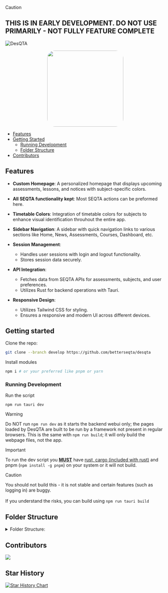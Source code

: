 > [!CAUTION]
> ## THIS IS IN EARLY DEVELOPMENT. DO NOT USE PRIMARILY - NOT FULLY FEATURE COMPLETE

![DesQTA](https://socialify.git.ci/BetterSEQTA/DesQTA/image?description=1&font=Raleway&forks=1&issues=1&language=1&logo=data%3Aimage%2Fsvg%2Bxml%2C%253Csvg%20height%3D%27656pt%27%20fill%3D%27white%27%20preserveAspectRatio%3D%27xMidYMid%20meet%27%20viewBox%3D%270%200%20658%20656%27%20width%3D%27658pt%27%20xmlns%3D%27http%3A%2F%2Fwww.w3.org%2F2000%2Fsvg%27%253E%253Cg%20transform%3D%27matrix(.1%200%200%20-.1%200%20656)%27%253E%253Cpath%20d%3D%27m2960%206499c-918-100-1726-561-2278-1299-196-262-374-609-475-925-171-533-203-1109-91-1655%20228-1115%201030-2032%202104-2408%20356-124%20680-177%201080-176%20269%201%20403%2014%20650%2064%20790%20159%201503%20624%201980%201290%20714%20998%20799%202342%20217%203420-488%20902-1361%201515-2382%201671-113%2017-196%2022-430%2024-159%202-328-1-375-6zm566-1443c476-99%20885-385%201134-791%20190-309%20282-696%20250-1045-22-240-73-420-180-635-78-156-159-275-274-401l-77-84h445%20446v-235-236l-1162%204-1163%203-100%2023c-449%20101-812%20337-1071%20697-77%20107-193%20335-233%20459-115%20358-116%20726-1%201078%20209%20644%20766%201101%201446%201187%20128%2016%20405%204%20540-24z%27%2F%253E%253Cpath%20d%3D%27m3065%204604c-250-36-396-89-576-209-280-187-470-478-535-821-25-135-16-395%2019-525%2095-351%20331-644%20651-806%2098-49%20225-93%20331-114%2092-18%20368-18%20460%200%20481%2095%20853%20444%20982%20921%2035%20129%2044%20389%2019%20524-36%20191-121%20387-228%20531-186%20249-476%20428-783%20485-65%2012-291%2021-340%2014z%27%2F%253E%253C%2Fg%253E%253C%2Fsvg%253E&name=1&owner=1&pattern=Signal&stargazers=1&theme=Auto)



<p align="center">
  <a target="_blank" href="https://discord.gg/YzmbnCDkat"><img src="https://github.com/SethBurkart123/EvenBetterSEQTA/assets/108050083/23055730-b16e-44c0-9bef-221d8545af92" width="240" style="border-radius:10%;" />
  </a>
</p>

- [Features](#features)
- [Getting Started](#getting-started)
  - [Running Development](#running-development)
  - [Folder Structure](#folder-structure)
- [Contributors](#contributors)

  
## Features

- **Custom Homepage**: A personalized homepage that displays upcoming assessments, lessons, and notices with subject-specific colors.

- **All SEQTA functionality kept**: Most SEQTA actions can be preformed here.

- **Timetable Colors**: Integration of timetable colors for subjects to enhance visual identification throuhout the entire app.

- **Sidebar Navigation**: A sidebar with quick navigation links to various sections like Home, News, Assessments, Courses, Dashboard, etc.

- **Session Management**: 
  - Handles user sessions with login and logout functionality.
  - Stores session data securely.

- **API Integration**: 
  - Fetches data from SEQTA APIs for assessments, subjects, and user preferences.
  - Utilizes Rust for backend operations with Tauri.

- **Responsive Design**: 
  - Utilizes Tailwind CSS for styling.
  - Ensures a responsive and modern UI across different devices.

## Getting started

Clone the repo:
```bash
git clone --branch develop https://github.com/betterseqta/desqta 
```
Install modules
```bash
npm i # or your preferred like pnpm or yarn
```

### Running Development
Run the script
```
npm run tauri dev
```
> [!WARNING]
> Do NOT run `npm run dev` as it starts the backend webui only; the pages loaded by DesQTA are built to be run by a framework not present in regular browsers. This is the same with `npm run build`; it will only build the webpage files, not the app.

> [!IMPORTANT]  
> To run the dev script you **<ins>MUST</ins>** have [rust, cargo (included with rust)](https://www.rust-lang.org/tools/install) and pnpm (`npm install -g pnpm`) on your system or it will not build.
>

> [!CAUTION]
> You should not build this - it is not stable and certain features (such as logging in) are buggy. <br><br> If you understand the risks, you can build using ```npm run tauri build```



## Folder Structure

<details>

<summary>Folder Structure:</summary>

├───.github
│   └───workflows
├───.svelte-kit
│   ├───generated
│   │   ├───client
│   │   │   └───nodes
│   │   └───server
│   └───types
│       └───src
│           └───routes
│               ├───assessments
│               │   └───[id]
│               │       └───[metaclass]
│               ├───courses
│               ├───dashboard
│               ├───direqt-messages
│               ├───news
│               ├───notices
│               ├───reports
│               ├───settings
│               │   └───plugins
│               ├───timetable
│               └───welcome
├───.vscode
├───node_modules
│   ├───.bin
│   ├───.vite
│   │   └───deps
│   ├───.vite-temp
│   ├───@alloc
│   │   └───quick-lru
│   ├───@ampproject
│   │   └───remapping
│   │       └───dist
│   │           └───types
│   ├───@babel
│   │   └───runtime
│   │       ├───helpers
│   │       │   └───esm
│   │       └───regenerator
│   ├───@esbuild
│   │   └───win32-x64
│   ├───@isaacs
│   │   └───cliui
│   │       └───build
│   │           └───lib
│   ├───@jridgewell
│   │   ├───gen-mapping
│   │   │   └───dist
│   │   │       └───types
│   │   ├───resolve-uri
│   │   │   └───dist
│   │   │       └───types
│   │   ├───set-array
│   │   │   └───dist
│   │   │       └───types
│   │   ├───sourcemap-codec
│   │   │   └───dist
│   │   │       └───types
│   │   └───trace-mapping
│   │       └───dist
│   │           └───types
│   ├───@nodelib
│   │   ├───fs.scandir
│   │   │   └───out
│   │   │       ├───adapters
│   │   │       ├───providers
│   │   │       ├───types
│   │   │       └───utils
│   │   ├───fs.stat
│   │   │   └───out
│   │   │       ├───adapters
│   │   │       ├───providers
│   │   │       └───types
│   │   └───fs.walk
│   │       └───out
│   │           ├───providers
│   │           ├───readers
│   │           └───types
│   ├───@pkgjs
│   │   └───parseargs
│   │       ├───examples
│   │       └───internal
│   ├───@polka
│   │   └───url
│   ├───@popperjs
│   │   └───core
│   │       ├───dist
│   │       │   ├───cjs
│   │       │   ├───esm
│   │       │   │   ├───dom-utils
│   │       │   │   ├───modifiers
│   │       │   │   └───utils
│   │       │   └───umd
│   │       └───lib
│   │           ├───dom-utils
│   │           ├───modifiers
│   │           └───utils
│   ├───@remirror
│   │   └───core-constants
│   │       ├───dist
│   │       └───dist-types
│   ├───@rollup
│   │   └───rollup-win32-x64-msvc
│   ├───@steeze-ui
│   │   └───heroicons
│   │       └───dist
│   ├───@sveltejs
│   │   ├───acorn-typescript
│   │   ├───adapter-static
│   │   ├───kit
│   │   │   ├───src
│   │   │   │   ├───core
│   │   │   │   │   ├───adapt
│   │   │   │   │   ├───config
│   │   │   │   │   ├───generate_manifest
│   │   │   │   │   ├───postbuild
│   │   │   │   │   └───sync
│   │   │   │   │       ├───create_manifest_data
│   │   │   │   │       └───write_types
│   │   │   │   ├───exports
│   │   │   │   │   ├───hooks
│   │   │   │   │   ├───node
│   │   │   │   │   └───vite
│   │   │   │   │       ├───build
│   │   │   │   │       ├───dev
│   │   │   │   │       ├───graph_analysis
│   │   │   │   │       ├───preview
│   │   │   │   │       └───static_analysis
│   │   │   │   ├───runtime
│   │   │   │   │   ├───app
│   │   │   │   │   │   ├───environment
│   │   │   │   │   │   ├───paths
│   │   │   │   │   │   ├───server
│   │   │   │   │   │   └───state
│   │   │   │   │   ├───client
│   │   │   │   │   ├───components
│   │   │   │   │   │   ├───svelte-4
│   │   │   │   │   │   └───svelte-5
│   │   │   │   │   ├───env
│   │   │   │   │   │   └───dynamic
│   │   │   │   │   └───server
│   │   │   │   │       ├───data
│   │   │   │   │       └───page
│   │   │   │   ├───types
│   │   │   │   │   └───synthetic
│   │   │   │   └───utils
│   │   │   └───types
│   │   ├───vite-plugin-svelte
│   │   │   ├───src
│   │   │   │   ├───types
│   │   │   │   └───utils
│   │   │   └───types
│   │   └───vite-plugin-svelte-inspector
│   │       ├───src
│   │       │   └───runtime
│   │       └───types
│   ├───@tailwindcss
│   │   └───typography
│   │       ├───node_modules
│   │       │   └───postcss-selector-parser
│   │       │       └───dist
│   │       │           ├───selectors
│   │       │           └───util
│   │       └───src
│   ├───@tauri-apps
│   │   ├───api
│   │   │   ├───external
│   │   │   │   └───tslib
│   │   │   └───menu
│   │   ├───cli
│   │   │   ├───src
│   │   │   └───__tests__
│   │   │       └───fixtures
│   │   │           └───empty
│   │   │               └───dist
│   │   ├───cli-win32-x64-msvc
│   │   ├───plugin-notification
│   │   │   └───dist-js
│   │   └───plugin-opener
│   │       └───dist-js
│   ├───@tiptap
│   │   ├───core
│   │   │   ├───dist
│   │   │   │   ├───commands
│   │   │   │   ├───extensions
│   │   │   │   ├───helpers
│   │   │   │   ├───inputRules
│   │   │   │   ├───pasteRules
│   │   │   │   └───utilities
│   │   │   └───src
│   │   │       ├───commands
│   │   │       ├───extensions
│   │   │       ├───helpers
│   │   │       ├───inputRules
│   │   │       ├───pasteRules
│   │   │       └───utilities
│   │   ├───extension-blockquote
│   │   │   ├───dist
│   │   │   └───src
│   │   ├───extension-bold
│   │   │   ├───dist
│   │   │   └───src
│   │   ├───extension-bubble-menu
│   │   │   ├───dist
│   │   │   └───src
│   │   ├───extension-bullet-list
│   │   │   ├───dist
│   │   │   └───src
│   │   ├───extension-code
│   │   │   ├───dist
│   │   │   └───src
│   │   ├───extension-code-block
│   │   │   ├───dist
│   │   │   └───src
│   │   ├───extension-document
│   │   │   ├───dist
│   │   │   └───src
│   │   ├───extension-dropcursor
│   │   │   ├───dist
│   │   │   └───src
│   │   ├───extension-gapcursor
│   │   │   ├───dist
│   │   │   └───src
│   │   ├───extension-hard-break
│   │   │   ├───dist
│   │   │   └───src
│   │   ├───extension-heading
│   │   │   ├───dist
│   │   │   └───src
│   │   ├───extension-history
│   │   │   ├───dist
│   │   │   └───src
│   │   ├───extension-horizontal-rule
│   │   │   ├───dist
│   │   │   └───src
│   │   ├───extension-italic
│   │   │   ├───dist
│   │   │   └───src
│   │   ├───extension-link
│   │   │   ├───dist
│   │   │   │   └───helpers
│   │   │   └───src
│   │   │       └───helpers
│   │   ├───extension-list-item
│   │   │   ├───dist
│   │   │   └───src
│   │   ├───extension-ordered-list
│   │   │   ├───dist
│   │   │   └───src
│   │   ├───extension-paragraph
│   │   │   ├───dist
│   │   │   └───src
│   │   ├───extension-placeholder
│   │   │   ├───dist
│   │   │   └───src
│   │   ├───extension-strike
│   │   │   ├───dist
│   │   │   └───src
│   │   ├───extension-task-item
│   │   │   ├───dist
│   │   │   └───src
│   │   ├───extension-task-list
│   │   │   ├───dist
│   │   │   └───src
│   │   ├───extension-text
│   │   │   ├───dist
│   │   │   └───src
│   │   ├───extension-text-style
│   │   │   ├───dist
│   │   │   └───src
│   │   ├───extension-typography
│   │   │   ├───dist
│   │   │   └───src
│   │   ├───pm
│   │   │   ├───changeset
│   │   │   │   └───dist
│   │   │   ├───collab
│   │   │   │   └───dist
│   │   │   ├───commands
│   │   │   │   └───dist
│   │   │   ├───dropcursor
│   │   │   │   └───dist
│   │   │   ├───gapcursor
│   │   │   │   └───dist
│   │   │   ├───history
│   │   │   │   └───dist
│   │   │   ├───inputrules
│   │   │   │   └───dist
│   │   │   ├───keymap
│   │   │   │   └───dist
│   │   │   ├───markdown
│   │   │   │   └───dist
│   │   │   ├───menu
│   │   │   │   └───dist
│   │   │   ├───model
│   │   │   │   └───dist
│   │   │   ├───schema-basic
│   │   │   │   └───dist
│   │   │   ├───schema-list
│   │   │   │   └───dist
│   │   │   ├───state
│   │   │   │   └───dist
│   │   │   ├───tables
│   │   │   │   └───dist
│   │   │   ├───trailing-node
│   │   │   │   └───dist
│   │   │   ├───transform
│   │   │   │   └───dist
│   │   │   └───view
│   │   │       └───dist
│   │   ├───starter-kit
│   │   │   ├───dist
│   │   │   └───src
│   │   └───suggestion
│   │       ├───dist
│   │       └───src
│   ├───@types
│   │   ├───cookie
│   │   ├───estree
│   │   ├───file-saver
│   │   ├───linkify-it
│   │   │   └───build
│   │   ├───markdown-it
│   │   │   ├───dist
│   │   │   └───lib
│   │   │       ├───common
│   │   │       ├───helpers
│   │   │       ├───rules_block
│   │   │       ├───rules_core
│   │   │       └───rules_inline
│   │   ├───mdurl
│   │   │   ├───build
│   │   │   └───lib
│   │   ├───raf
│   │   └───trusted-types
│   │       └───lib
│   ├───acorn
│   │   ├───bin
│   │   └───dist
│   ├───ansi-regex
│   ├───ansi-styles
│   ├───any-promise
│   │   └───register
│   ├───anymatch
│   │   └───node_modules
│   │       └───picomatch
│   │           └───lib
│   ├───arg
│   ├───argparse
│   │   └───lib
│   ├───aria-query
│   │   └───lib
│   │       ├───etc
│   │       │   └───roles
│   │       │       ├───abstract
│   │       │       ├───dpub
│   │       │       ├───graphics
│   │       │       └───literal
│   │       └───util
│   ├───atob
│   │   └───bin
│   ├───autoprefixer
│   │   ├───bin
│   │   ├───data
│   │   └───lib
│   │       └───hacks
│   ├───axobject-query
│   │   └───lib
│   │       ├───etc
│   │       │   └───objects
│   │       └───util
│   ├───balanced-match
│   │   └───.github
│   ├───base64-arraybuffer
│   │   └───dist
│   │       ├───lib
│   │       └───types
│   ├───binary-extensions
│   ├───brace-expansion
│   │   └───.github
│   ├───braces
│   │   └───lib
│   ├───browserslist
│   ├───btoa
│   │   └───bin
│   ├───camelcase-css
│   ├───caniuse-lite
│   │   ├───data
│   │   │   ├───features
│   │   │   └───regions
│   │   └───dist
│   │       ├───lib
│   │       └───unpacker
│   ├───canvg
│   │   └───lib
│   │       ├───Document
│   │       ├───presets
│   │       ├───Transform
│   │       └───util
│   ├───chokidar
│   │   └───esm
│   ├───clsx
│   │   └───dist
│   ├───color-convert
│   ├───color-name
│   ├───commander
│   │   └───typings
│   ├───cookie
│   ├───core-js
│   │   ├───actual
│   │   │   ├───array
│   │   │   │   └───virtual
│   │   │   ├───array-buffer
│   │   │   ├───async-disposable-stack
│   │   │   ├───async-iterator
│   │   │   ├───data-view
│   │   │   ├───date
│   │   │   ├───disposable-stack
│   │   │   ├───dom-collections
│   │   │   ├───dom-exception
│   │   │   ├───error
│   │   │   ├───function
│   │   │   │   └───virtual
│   │   │   ├───instance
│   │   │   ├───iterator
│   │   │   ├───json
│   │   │   ├───map
│   │   │   ├───math
│   │   │   ├───number
│   │   │   │   └───virtual
│   │   │   ├───object
│   │   │   ├───promise
│   │   │   ├───reflect
│   │   │   ├───regexp
│   │   │   ├───set
│   │   │   ├───string
│   │   │   │   └───virtual
│   │   │   ├───symbol
│   │   │   ├───typed-array
│   │   │   ├───url
│   │   │   ├───url-search-params
│   │   │   ├───weak-map
│   │   │   └───weak-set
│   │   ├───es
│   │   │   ├───array
│   │   │   │   └───virtual
│   │   │   ├───array-buffer
│   │   │   ├───data-view
│   │   │   ├───date
│   │   │   ├───error
│   │   │   ├───function
│   │   │   │   └───virtual
│   │   │   ├───instance
│   │   │   ├───iterator
│   │   │   ├───json
│   │   │   ├───map
│   │   │   ├───math
│   │   │   ├───number
│   │   │   │   └───virtual
│   │   │   ├───object
│   │   │   ├───promise
│   │   │   ├───reflect
│   │   │   ├───regexp
│   │   │   ├───set
│   │   │   ├───string
│   │   │   │   └───virtual
│   │   │   ├───symbol
│   │   │   ├───typed-array
│   │   │   ├───weak-map
│   │   │   └───weak-set
│   │   ├───features
│   │   │   ├───array
│   │   │   │   └───virtual
│   │   │   ├───array-buffer
│   │   │   ├───async-disposable-stack
│   │   │   ├───async-iterator
│   │   │   ├───bigint
│   │   │   ├───data-view
│   │   │   ├───date
│   │   │   ├───disposable-stack
│   │   │   ├───dom-collections
│   │   │   ├───dom-exception
│   │   │   ├───error
│   │   │   ├───function
│   │   │   │   └───virtual
│   │   │   ├───instance
│   │   │   ├───iterator
│   │   │   ├───json
│   │   │   ├───map
│   │   │   ├───math
│   │   │   ├───number
│   │   │   │   └───virtual
│   │   │   ├───object
│   │   │   ├───observable
│   │   │   ├───promise
│   │   │   ├───reflect
│   │   │   ├───regexp
│   │   │   ├───set
│   │   │   ├───string
│   │   │   │   └───virtual
│   │   │   ├───symbol
│   │   │   ├───typed-array
│   │   │   ├───url
│   │   │   ├───url-search-params
│   │   │   ├───weak-map
│   │   │   └───weak-set
│   │   ├───full
│   │   │   ├───array
│   │   │   │   └───virtual
│   │   │   ├───array-buffer
│   │   │   ├───async-disposable-stack
│   │   │   ├───async-iterator
│   │   │   ├───bigint
│   │   │   ├───data-view
│   │   │   ├───date
│   │   │   ├───disposable-stack
│   │   │   ├───dom-collections
│   │   │   ├───dom-exception
│   │   │   ├───error
│   │   │   ├───function
│   │   │   │   └───virtual
│   │   │   ├───instance
│   │   │   ├───iterator
│   │   │   ├───json
│   │   │   ├───map
│   │   │   ├───math
│   │   │   ├───number
│   │   │   │   └───virtual
│   │   │   ├───object
│   │   │   ├───observable
│   │   │   ├───promise
│   │   │   ├───reflect
│   │   │   ├───regexp
│   │   │   ├───set
│   │   │   ├───string
│   │   │   │   └───virtual
│   │   │   ├───symbol
│   │   │   ├───typed-array
│   │   │   ├───url
│   │   │   ├───url-search-params
│   │   │   ├───weak-map
│   │   │   └───weak-set
│   │   ├───internals
│   │   ├───modules
│   │   ├───proposals
│   │   ├───stable
│   │   │   ├───array
│   │   │   │   └───virtual
│   │   │   ├───array-buffer
│   │   │   ├───data-view
│   │   │   ├───date
│   │   │   ├───dom-collections
│   │   │   ├───dom-exception
│   │   │   ├───error
│   │   │   ├───function
│   │   │   │   └───virtual
│   │   │   ├───instance
│   │   │   ├───iterator
│   │   │   ├───json
│   │   │   ├───map
│   │   │   ├───math
│   │   │   ├───number
│   │   │   │   └───virtual
│   │   │   ├───object
│   │   │   ├───promise
│   │   │   ├───reflect
│   │   │   ├───regexp
│   │   │   ├───set
│   │   │   ├───string
│   │   │   │   └───virtual
│   │   │   ├───symbol
│   │   │   ├───typed-array
│   │   │   ├───url
│   │   │   ├───url-search-params
│   │   │   ├───weak-map
│   │   │   └───weak-set
│   │   ├───stage
│   │   └───web
│   ├───crelt
│   │   └───dist
│   ├───cross-spawn
│   │   └───lib
│   │       └───util
│   ├───css-line-break
│   │   └───dist
│   │       ├───lib
│   │       └───types
│   ├───cssesc
│   │   ├───bin
│   │   └───man
│   ├───debug
│   │   └───src
│   ├───deepmerge
│   │   └───dist
│   ├───devalue
│   │   ├───src
│   │   └───types
│   ├───didyoumean
│   ├───dlv
│   │   └───dist
│   ├───dompurify
│   │   └───dist
│   ├───eastasianwidth
│   ├───electron-to-chromium
│   ├───emoji-regex
│   │   └───es2015
│   ├───entities
│   │   └───lib
│   │       ├───esm
│   │       │   └───generated
│   │       └───generated
│   ├───esbuild
│   │   ├───bin
│   │   └───lib
│   ├───escalade
│   │   ├───dist
│   │   └───sync
│   ├───escape-string-regexp
│   ├───esm-env
│   ├───esrap
│   │   ├───src
│   │   └───types
│   ├───fast-glob
│   │   ├───node_modules
│   │   │   └───glob-parent
│   │   └───out
│   │       ├───managers
│   │       ├───providers
│   │       │   ├───filters
│   │       │   ├───matchers
│   │       │   └───transformers
│   │       ├───readers
│   │       ├───types
│   │       └───utils
│   ├───fastq
│   │   ├───.github
│   │   │   └───workflows
│   │   └───test
│   ├───fdir
│   │   └───dist
│   │       ├───api
│   │       │   └───functions
│   │       └───builder
│   ├───fflate
│   │   ├───esm
│   │   ├───lib
│   │   └───umd
│   ├───file-saver
│   │   ├───dist
│   │   └───src
│   ├───fill-range
│   ├───foreground-child
│   │   └───dist
│   │       ├───commonjs
│   │       └───esm
│   ├───fraction.js
│   ├───function-bind
│   │   ├───.github
│   │   └───test
│   ├───glob
│   │   └───dist
│   │       ├───commonjs
│   │       └───esm
│   ├───glob-parent
│   ├───hasown
│   │   └───.github
│   ├───html2canvas
│   │   └───dist
│   │       ├───lib
│   │       │   ├───core
│   │       │   │   ├───__mocks__
│   │       │   │   └───__tests__
│   │       │   ├───css
│   │       │   │   ├───layout
│   │       │   │   │   └───__mocks__
│   │       │   │   ├───property-descriptors
│   │       │   │   │   └───__tests__
│   │       │   │   ├───syntax
│   │       │   │   │   └───__tests__
│   │       │   │   └───types
│   │       │   │       ├───functions
│   │       │   │       │   └───__tests__
│   │       │   │       └───__tests__
│   │       │   ├───dom
│   │       │   │   ├───elements
│   │       │   │   ├───replaced-elements
│   │       │   │   └───__mocks__
│   │       │   ├───render
│   │       │   │   └───canvas
│   │       │   └───__tests__
│   │       └───types
│   │           ├───core
│   │           │   ├───__mocks__
│   │           │   └───__tests__
│   │           ├───css
│   │           │   ├───layout
│   │           │   │   └───__mocks__
│   │           │   ├───property-descriptors
│   │           │   │   └───__tests__
│   │           │   ├───syntax
│   │           │   │   └───__tests__
│   │           │   └───types
│   │           │       ├───functions
│   │           │       │   └───__tests__
│   │           │       └───__tests__
│   │           ├───dom
│   │           │   ├───elements
│   │           │   ├───replaced-elements
│   │           │   └───__mocks__
│   │           ├───render
│   │           │   └───canvas
│   │           └───__tests__
│   ├───is-binary-path
│   ├───is-core-module
│   │   └───test
│   ├───is-extglob
│   ├───is-fullwidth-code-point
│   ├───is-glob
│   ├───is-number
│   ├───is-reference
│   │   ├───src
│   │   └───types
│   ├───isexe
│   │   └───test
│   ├───jackspeak
│   │   └───dist
│   │       ├───commonjs
│   │       └───esm
│   ├───jiti
│   │   ├───bin
│   │   ├───dist
│   │   │   └───plugins
│   │   └───lib
│   ├───jspdf
│   │   ├───dist
│   │   └───types
│   ├───jspdf-autotable
│   │   └───dist
│   ├───kleur
│   ├───lilconfig
│   │   └───src
│   ├───lines-and-columns
│   │   └───build
│   ├───linkify-it
│   │   ├───build
│   │   └───lib
│   ├───linkifyjs
│   │   └───dist
│   ├───locate-character
│   │   ├───src
│   │   └───types
│   ├───lodash.castarray
│   ├───lodash.isplainobject
│   ├───lodash.merge
│   ├───lru-cache
│   │   └───dist
│   │       ├───commonjs
│   │       └───esm
│   ├───magic-string
│   │   └───dist
│   ├───markdown-it
│   │   ├───bin
│   │   ├───dist
│   │   └───lib
│   │       ├───common
│   │       ├───helpers
│   │       ├───presets
│   │       ├───rules_block
│   │       ├───rules_core
│   │       └───rules_inline
│   ├───marked
│   │   ├───bin
│   │   ├───lib
│   │   └───man
│   ├───mdurl
│   │   ├───build
│   │   └───lib
│   ├───merge2
│   ├───micromatch
│   │   └───node_modules
│   │       └───picomatch
│   │           └───lib
│   ├───minimatch
│   │   └───dist
│   │       ├───commonjs
│   │       └───esm
│   ├───minipass
│   │   └───dist
│   │       ├───commonjs
│   │       └───esm
│   ├───mri
│   │   └───lib
│   ├───mrmime
│   ├───ms
│   ├───mz
│   ├───nanoid
│   │   ├───async
│   │   ├───bin
│   │   ├───non-secure
│   │   └───url-alphabet
│   ├───node-releases
│   │   └───data
│   │       ├───processed
│   │       └───release-schedule
│   ├───normalize-path
│   ├───normalize-range
│   ├───object-assign
│   ├───object-hash
│   │   └───dist
│   ├───orderedmap
│   │   └───dist
│   ├───package-json-from-dist
│   │   └───dist
│   │       ├───commonjs
│   │       └───esm
│   ├───path-key
│   ├───path-parse
│   ├───path-scurry
│   │   └───dist
│   │       ├───commonjs
│   │       └───esm
│   ├───performance-now
│   │   ├───lib
│   │   ├───src
│   │   └───test
│   │       └───scripts
│   ├───picocolors
│   ├───picomatch
│   │   └───lib
│   ├───pify
│   ├───pirates
│   │   └───lib
│   ├───postcss
│   │   └───lib
│   ├───postcss-import
│   │   └───lib
│   ├───postcss-js
│   ├───postcss-load-config
│   │   └───src
│   ├───postcss-nested
│   ├───postcss-selector-parser
│   │   └───dist
│   │       ├───selectors
│   │       └───util
│   ├───postcss-value-parser
│   │   └───lib
│   ├───prosemirror-changeset
│   │   ├───dist
│   │   ├───src
│   │   └───test
│   ├───prosemirror-collab
│   │   ├───dist
│   │   └───src
│   ├───prosemirror-commands
│   │   ├───dist
│   │   └───src
│   ├───prosemirror-dropcursor
│   │   ├───dist
│   │   └───src
│   ├───prosemirror-gapcursor
│   │   ├───dist
│   │   ├───src
│   │   └───style
│   ├───prosemirror-history
│   │   ├───dist
│   │   └───src
│   ├───prosemirror-inputrules
│   │   ├───dist
│   │   └───src
│   ├───prosemirror-keymap
│   │   ├───dist
│   │   └───src
│   ├───prosemirror-markdown
│   │   ├───dist
│   │   └───src
│   ├───prosemirror-menu
│   │   ├───dist
│   │   ├───src
│   │   └───style
│   ├───prosemirror-model
│   │   ├───dist
│   │   └───src
│   ├───prosemirror-schema-basic
│   │   ├───dist
│   │   └───src
│   ├───prosemirror-schema-list
│   │   ├───dist
│   │   └───src
│   ├───prosemirror-state
│   │   ├───dist
│   │   └───src
│   ├───prosemirror-tables
│   │   ├───dist
│   │   └───style
│   ├───prosemirror-trailing-node
│   │   ├───dist
│   │   └───dist-types
│   ├───prosemirror-transform
│   │   ├───dist
│   │   └───src
│   ├───prosemirror-view
│   │   ├───dist
│   │   ├───src
│   │   └───style
│   ├───punycode.js
│   ├───queue-microtask
│   ├───raf
│   ├───read-cache
│   ├───readdirp
│   │   └───esm
│   ├───regenerator-runtime
│   ├───resolve
│   │   ├───.github
│   │   ├───bin
│   │   ├───example
│   │   ├───lib
│   │   └───test
│   │       ├───dotdot
│   │       │   └───abc
│   │       ├───module_dir
│   │       │   ├───xmodules
│   │       │   │   └───aaa
│   │       │   ├───ymodules
│   │       │   │   └───aaa
│   │       │   └───zmodules
│   │       │       └───bbb
│   │       ├───node_path
│   │       │   ├───x
│   │       │   │   ├───aaa
│   │       │   │   └───ccc
│   │       │   └───y
│   │       │       ├───bbb
│   │       │       └───ccc
│   │       ├───pathfilter
│   │       │   └───deep_ref
│   │       ├───precedence
│   │       │   ├───aaa
│   │       │   └───bbb
│   │       ├───resolver
│   │       │   ├───baz
│   │       │   ├───browser_field
│   │       │   ├───dot_main
│   │       │   ├───dot_slash_main
│   │       │   ├───false_main
│   │       │   ├───incorrect_main
│   │       │   ├───invalid_main
│   │       │   ├───multirepo
│   │       │   │   └───packages
│   │       │   │       ├───package-a
│   │       │   │       └───package-b
│   │       │   ├───nested_symlinks
│   │       │   │   └───mylib
│   │       │   ├───other_path
│   │       │   │   └───lib
│   │       │   ├───quux
│   │       │   │   └───foo
│   │       │   ├───same_names
│   │       │   │   └───foo
│   │       │   ├───symlinked
│   │       │   │   ├───package
│   │       │   │   └───_
│   │       │   │       ├───node_modules
│   │       │   │       └───symlink_target
│   │       │   └───without_basedir
│   │       └───shadowed_core
│   │           └───node_modules
│   │               └───util
│   ├───reusify
│   │   ├───.github
│   │   │   └───workflows
│   │   └───benchmarks
│   ├───rgbcolor
│   ├───rollup
│   │   └───dist
│   │       ├───bin
│   │       ├───es
│   │       │   └───shared
│   │       └───shared
│   ├───rope-sequence
│   │   └───dist
│   ├───rss-parser
│   │   ├───.github
│   │   │   └───workflows
│   │   ├───dist
│   │   ├───lib
│   │   ├───node_modules
│   │   │   └───entities
│   │   │       └───lib
│   │   │           └───maps
│   │   └───scripts
│   ├───run-parallel
│   ├───sade
│   │   └───lib
│   ├───sax
│   │   └───lib
│   ├───set-cookie-parser
│   │   └───lib
│   ├───shebang-command
│   ├───shebang-regex
│   ├───signal-exit
│   │   └───dist
│   │       ├───cjs
│   │       └───mjs
│   ├───sirv
│   ├───source-map-js
│   │   └───lib
│   ├───stackblur-canvas
│   │   ├───dist
│   │   └───src
│   ├───string-width
│   ├───string-width-cjs
│   │   └───node_modules
│   │       ├───ansi-regex
│   │       ├───emoji-regex
│   │       │   └───es2015
│   │       └───strip-ansi
│   ├───strip-ansi
│   ├───strip-ansi-cjs
│   │   └───node_modules
│   │       └───ansi-regex
│   ├───sucrase
│   │   ├───bin
│   │   ├───dist
│   │   │   ├───esm
│   │   │   │   ├───parser
│   │   │   │   │   ├───plugins
│   │   │   │   │   │   └───jsx
│   │   │   │   │   ├───tokenizer
│   │   │   │   │   ├───traverser
│   │   │   │   │   └───util
│   │   │   │   ├───transformers
│   │   │   │   └───util
│   │   │   ├───parser
│   │   │   │   ├───plugins
│   │   │   │   │   └───jsx
│   │   │   │   ├───tokenizer
│   │   │   │   ├───traverser
│   │   │   │   └───util
│   │   │   ├───transformers
│   │   │   ├───types
│   │   │   │   ├───parser
│   │   │   │   │   ├───plugins
│   │   │   │   │   │   └───jsx
│   │   │   │   │   ├───tokenizer
│   │   │   │   │   ├───traverser
│   │   │   │   │   └───util
│   │   │   │   ├───transformers
│   │   │   │   └───util
│   │   │   └───util
│   │   ├───register
│   │   └───ts-node-plugin
│   ├───supports-preserve-symlinks-flag
│   │   ├───.github
│   │   └───test
│   ├───svelte
│   │   ├───compiler
│   │   ├───src
│   │   │   ├───animate
│   │   │   ├───compiler
│   │   │   │   ├───migrate
│   │   │   │   ├───phases
│   │   │   │   │   ├───1-parse
│   │   │   │   │   │   ├───read
│   │   │   │   │   │   ├───state
│   │   │   │   │   │   └───utils
│   │   │   │   │   ├───2-analyze
│   │   │   │   │   │   ├───css
│   │   │   │   │   │   ├───utils
│   │   │   │   │   │   └───visitors
│   │   │   │   │   │       └───shared
│   │   │   │   │   └───3-transform
│   │   │   │   │       ├───client
│   │   │   │   │       │   └───visitors
│   │   │   │   │       │       └───shared
│   │   │   │   │       ├───css
│   │   │   │   │       ├───server
│   │   │   │   │       │   └───visitors
│   │   │   │   │       │       └───shared
│   │   │   │   │       └───shared
│   │   │   │   ├───preprocess
│   │   │   │   └───utils
│   │   │   ├───easing
│   │   │   ├───events
│   │   │   ├───internal
│   │   │   │   ├───client
│   │   │   │   │   ├───dev
│   │   │   │   │   ├───dom
│   │   │   │   │   │   ├───blocks
│   │   │   │   │   │   ├───elements
│   │   │   │   │   │   │   └───bindings
│   │   │   │   │   │   └───legacy
│   │   │   │   │   └───reactivity
│   │   │   │   ├───flags
│   │   │   │   ├───server
│   │   │   │   │   └───blocks
│   │   │   │   └───shared
│   │   │   ├───legacy
│   │   │   ├───motion
│   │   │   ├───reactivity
│   │   │   │   └───window
│   │   │   ├───server
│   │   │   ├───store
│   │   │   │   └───shared
│   │   │   └───transition
│   │   └───types
│   │       └───compiler
│   ├───svelte-check
│   │   ├───bin
│   │   └───dist
│   │       └───src
│   ├───svelte-hero-icons
│   │   └───dist
│   ├───svg-pathdata
│   │   ├───lib
│   │   └───src
│   ├───tailwindcss
│   │   ├───lib
│   │   │   ├───cli
│   │   │   │   ├───build
│   │   │   │   ├───help
│   │   │   │   └───init
│   │   │   ├───css
│   │   │   ├───lib
│   │   │   ├───postcss-plugins
│   │   │   │   └───nesting
│   │   │   ├───public
│   │   │   ├───util
│   │   │   └───value-parser
│   │   ├───nesting
│   │   ├───node_modules
│   │   │   ├───chokidar
│   │   │   │   ├───lib
│   │   │   │   ├───node_modules
│   │   │   │   │   └───glob-parent
│   │   │   │   └───types
│   │   │   ├───picomatch
│   │   │   │   └───lib
│   │   │   └───readdirp
│   │   ├───peers
│   │   ├───scripts
│   │   ├───src
│   │   │   ├───cli
│   │   │   │   ├───build
│   │   │   │   ├───help
│   │   │   │   └───init
│   │   │   ├───css
│   │   │   ├───lib
│   │   │   ├───postcss-plugins
│   │   │   │   └───nesting
│   │   │   ├───public
│   │   │   ├───util
│   │   │   └───value-parser
│   │   ├───stubs
│   │   └───types
│   │       └───generated
│   ├───text-segmentation
│   │   └───dist
│   │       ├───lib
│   │       └───types
│   ├───thenify
│   ├───thenify-all
│   ├───tinyglobby
│   │   └───dist
│   ├───tippy.js
│   │   ├───animations
│   │   ├───dist
│   │   ├───headless
│   │   │   └───dist
│   │   └───themes
│   ├───to-regex-range
│   ├───totalist
│   │   ├───dist
│   │   └───sync
│   ├───ts-interface-checker
│   │   └───dist
│   ├───typescript
│   │   ├───bin
│   │   └───lib
│   │       ├───cs
│   │       ├───de
│   │       ├───es
│   │       ├───fr
│   │       ├───it
│   │       ├───ja
│   │       ├───ko
│   │       ├───pl
│   │       ├───pt-br
│   │       ├───ru
│   │       ├───tr
│   │       ├───zh-cn
│   │       └───zh-tw
│   ├───uc.micro
│   │   ├───build
│   │   ├───categories
│   │   │   ├───Cc
│   │   │   ├───Cf
│   │   │   ├───P
│   │   │   ├───S
│   │   │   └───Z
│   │   └───properties
│   │       └───Any
│   ├───update-browserslist-db
│   ├───util-deprecate
│   ├───utrie
│   │   └───dist
│   │       ├───lib
│   │       └───types
│   ├───vite
│   │   ├───bin
│   │   ├───dist
│   │   │   ├───client
│   │   │   ├───node
│   │   │   │   └───chunks
│   │   │   └───node-cjs
│   │   ├───misc
│   │   └───types
│   │       └───internal
│   ├───vitefu
│   │   └───src
│   ├───w3c-keyname
│   ├───which
│   │   └───bin
│   ├───wrap-ansi
│   ├───wrap-ansi-cjs
│   │   └───node_modules
│   │       ├───ansi-regex
│   │       ├───ansi-styles
│   │       ├───emoji-regex
│   │       │   └───es2015
│   │       ├───string-width
│   │       └───strip-ansi
│   ├───xml2js
│   │   └───lib
│   ├───xmlbuilder
│   │   ├───lib
│   │   └───typings
│   ├───yaml
│   │   ├───browser
│   │   │   └───dist
│   │   │       ├───compose
│   │   │       ├───doc
│   │   │       ├───nodes
│   │   │       ├───parse
│   │   │       ├───schema
│   │   │       │   ├───common
│   │   │       │   ├───core
│   │   │       │   ├───json
│   │   │       │   └───yaml-1.1
│   │   │       └───stringify
│   │   └───dist
│   │       ├───compose
│   │       ├───doc
│   │       ├───nodes
│   │       ├───parse
│   │       ├───schema
│   │       │   ├───common
│   │       │   ├───core
│   │       │   ├───json
│   │       │   └───yaml-1.1
│   │       └───stringify
│   └───zimmerframe
│       ├───src
│       └───types
├───src
│   ├───components
│   │   └───Editor
│   │       └───Plugins
│   │           └───Commands
│   ├───routes
│   │   ├───assessments
│   │   │   └───[id]
│   │   │       └───[metaclass]
│   │   ├───courses
│   │   │   └───components
│   │   ├───dashboard
│   │   ├───direqt-messages
│   │   │   └───components
│   │   ├───news
│   │   ├───notices
│   │   ├───reports
│   │   ├───settings
│   │   │   └───plugins
│   │   ├───timetable
│   │   └───welcome
│   └───utils
├───src-tauri
│   ├───capabilities
│   ├───gen
│   │   ├───apple
│   │   │   ├───Assets.xcassets
│   │   │   │   └───AppIcon.appiconset
│   │   │   ├───desqta.xcodeproj
│   │   │   │   ├───project.xcworkspace
│   │   │   │   │   └───xcshareddata
│   │   │   │   └───xcshareddata
│   │   │   │       └───xcschemes
│   │   │   ├───desqta_iOS
│   │   │   └───Sources
│   │   │       └───desqta
│   │   │           └───bindings
│   │   └───schemas
│   ├───icons
│   │   ├───android
│   │   │   ├───mipmap-hdpi
│   │   │   ├───mipmap-mdpi
│   │   │   ├───mipmap-xhdpi
│   │   │   ├───mipmap-xxhdpi
│   │   │   └───mipmap-xxxhdpi
│   │   └───ios
│   ├───src
│   │   ├───auth
│   │   ├───mobilechanges
│   │   └───utils
│   └───target
│       └───debug
│           ├───.fingerprint
│           │   ├───adler2-7449e868672588b4
│           │   ├───aho-corasick-b66cdf5c505485c4
│           │   ├───alloc-no-stdlib-3b02cb65baf29aa9
│           │   ├───alloc-stdlib-c73d438c55d7873a
│           │   ├───anyhow-1637c556491076f6
│           │   ├───anyhow-7d7dd0ce4993f3cf
│           │   ├───anyhow-cf3c20f70e89be43
│           │   ├───atomic-waker-e95759f92b68da78
│           │   ├───autocfg-ba5ee7d8b85f634f
│           │   ├───base64-89ad825825fe0ba3
│           │   ├───bitflags-86086ead68e92337
│           │   ├───bitflags-d15393d08e2f31fc
│           │   ├───block-buffer-e28c37018a32e06a
│           │   ├───brotli-ce3a917201e99a30
│           │   ├───brotli-decompressor-e3563f4a6e6cf9f5
│           │   ├───byteorder-6964839b8b19be1a
│           │   ├───bytes-d18dcb52e317328a
│           │   ├───camino-1f42e42fb414156d
│           │   ├───camino-8873ad4b31ddf564
│           │   ├───camino-b51df652bf17afdd
│           │   ├───cargo-platform-3c1deda8b78341fa
│           │   ├───cargo_metadata-68ede86c722cf98a
│           │   ├───cargo_toml-a477164668136af6
│           │   ├───cc-6a428b30622fd2bc
│           │   ├───cfb-0ba84e6767d4c496
│           │   ├───cfb-1d0e564e3e18ba16
│           │   ├───cfg-if-885ced7a34e6dac7
│           │   ├───cfg_aliases-85ec491f704a2d6b
│           │   ├───convert_case-ffa9445cd589c980
│           │   ├───cookie-84aad316634926e2
│           │   ├───cookie-991d259c3b26bddd
│           │   ├───cookie-bc683a131b4ddbd3
│           │   ├───cpufeatures-ecadcb609a73bfed
│           │   ├───crc32fast-38522adc696c8c22
│           │   ├───crossbeam-channel-11212871ae39e9ae
│           │   ├───crossbeam-utils-2915f5b5ef2a676d
│           │   ├───crossbeam-utils-52f34570ef26a1e2
│           │   ├───crossbeam-utils-836d87636bd098b4
│           │   ├───crypto-common-160b0070b8ef8b0e
│           │   ├───cssparser-245648d4f6282168
│           │   ├───cssparser-9860304fb6748866
│           │   ├───cssparser-a6be3a5f052b9cff
│           │   ├───cssparser-c2f3790229370681
│           │   ├───cssparser-macros-c76580689221abc1
│           │   ├───ctor-0afdbaf077195dd4
│           │   ├───darling-6ea4d80e47033f5f
│           │   ├───darling_core-f2c600c2fd0ceba3
│           │   ├───darling_macro-f221cb42c541b5dc
│           │   ├───deranged-a1859c4e0a116b3a
│           │   ├───derive_more-9503d6a6233130c8
│           │   ├───desqta-013e4646e2c70dfd
│           │   ├───desqta-06724d4cc8d7b5a1
│           │   ├───desqta-5a3137496ff09f6e
│           │   ├───digest-400feabaaaf06ca8
│           │   ├───dirs-9c87a6faf17d92d8
│           │   ├───dirs-dbb6a49c9537b700
│           │   ├───dirs-next-39a5894818edb716
│           │   ├───dirs-sys-1d36716bbbc9bb2b
│           │   ├───dirs-sys-863257ff307e57f8
│           │   ├───dirs-sys-next-a73d2807956ba79e
│           │   ├───displaydoc-5183406b2ae2b5cc
│           │   ├───dpi-e7405e9849be3fad
│           │   ├───dtoa-4843f453037243c1
│           │   ├───dtoa-short-357e87365f190ba4
│           │   ├───dunce-cde01fce8a9be1d0
│           │   ├───dyn-clone-cba93cd0e465feaa
│           │   ├───embed-resource-7d45dbee4833bf35
│           │   ├───encoding_rs-44070206e3fd8922
│           │   ├───equivalent-c413381703bf56a9
│           │   ├───erased-serde-325130d9a618b1bf
│           │   ├───erased-serde-e22f4e03847f458d
│           │   ├───fastrand-1d2c31c3dfe5dd91
│           │   ├───fdeflate-6c0b5ad5e8acb4d4
│           │   ├───flate2-7c76cac28e90e5a1
│           │   ├───fnv-d6becae5f753067f
│           │   ├───form_urlencoded-130c8eefe8412f78
│           │   ├───form_urlencoded-8a549036c9d51861
│           │   ├───futf-e8dae120705755ed
│           │   ├───futures-channel-181363e58a669c05
│           │   ├───futures-core-a0aadc232b8ba14e
│           │   ├───futures-io-5df57e6657e7aed5
│           │   ├───futures-lite-0287034705ab5581
│           │   ├───futures-macro-9025c6c156e684a8
│           │   ├───futures-sink-a3addf02a6f815fc
│           │   ├───futures-task-ba72005275e252c2
│           │   ├───futures-util-e36e526951e8ed46
│           │   ├───fxhash-48dd0c9a82e79a1b
│           │   ├───generic-array-5d37241524d72078
│           │   ├───generic-array-da0fa3a3c1d67262
│           │   ├───generic-array-f7c00ba5dc107a3f
│           │   ├───getrandom-22d05919b60adc02
│           │   ├───getrandom-39570cbb15d1c017
│           │   ├───getrandom-67b38228a8923159
│           │   ├───getrandom-7227783ca4181770
│           │   ├───getrandom-91e5009a59f1493b
│           │   ├───getrandom-d2035d6f9d82cd3f
│           │   ├───getrandom-f95aca9517f41846
│           │   ├───glob-603e7c1e77736211
│           │   ├───h2-4d430bee73a1ccfe
│           │   ├───hashbrown-38a3128d33becaf9
│           │   ├───hashbrown-69fd523d2cce3f60
│           │   ├───heck-ad6cb38f0d35f428
│           │   ├───html5ever-3c5cee7a927a0998
│           │   ├───html5ever-8540f8bb0e9f2ffa
│           │   ├───html5ever-a955fdac1b54a0f7
│           │   ├───html5ever-bf899283ce2a3ede
│           │   ├───http-78c62bdf4dfbc253
│           │   ├───http-body-643b7022a7f802e5
│           │   ├───http-body-util-daeae2f792c3c841
│           │   ├───httparse-2b5156c72c5d0c9c
│           │   ├───httparse-df7a6a039bff498a
│           │   ├───httparse-f14563759deb6f04
│           │   ├───hyper-24bae0da4100f8b9
│           │   ├───hyper-tls-f3d259405719df96
│           │   ├───hyper-util-004d1b1afc03c9f4
│           │   ├───ico-ab182942a249f01a
│           │   ├───icu_collections-cd5b24168a531e63
│           │   ├───icu_locale_core-90a57360225190e5
│           │   ├───icu_normalizer-191818c97e0e11cb
│           │   ├───icu_normalizer-8f5bd3a93662f203
│           │   ├───icu_normalizer_data-332f9891ac4e9e61
│           │   ├───icu_normalizer_data-75fbb0a487078202
│           │   ├───icu_normalizer_data-94cf1647bdfcde83
│           │   ├───icu_properties-9eb5371044ac60fa
│           │   ├───icu_properties_data-0af33b8292226d76
│           │   ├───icu_properties_data-666614c411bd8fff
│           │   ├───icu_properties_data-78e46d2e34107432
│           │   ├───icu_provider-52f1d07d0418d8c9
│           │   ├───ident_case-e4376db720288c8a
│           │   ├───idna-c41539deee0e02de
│           │   ├───idna-cead8e0f876899c2
│           │   ├───idna_adapter-528097ff6d1c1018
│           │   ├───idna_adapter-cc3b37f89f85e9bd
│           │   ├───indexmap-2769c497f6fc107d
│           │   ├───indexmap-4fde09b1a4e32048
│           │   ├───indexmap-55bdcc8d2468b5e5
│           │   ├───indexmap-5ddbcaad8ee24f20
│           │   ├───indexmap-b58531a49d120311
│           │   ├───indexmap-be68ec549dc8249a
│           │   ├───indexmap-df3e5eaed74a3bba
│           │   ├───infer-639079de2361ac2b
│           │   ├───infer-8f5c1d954f82fa10
│           │   ├───ipnet-fda9f50117118336
│           │   ├───itoa-06b1d72093d037ce
│           │   ├───itoa-0707f7a92355706b
│           │   ├───json-patch-6a4ecfd278bcc8a6
│           │   ├───json-patch-db8c2945f69dd8a3
│           │   ├───jsonptr-86942bab6994259f
│           │   ├───jsonptr-f0acf3b7e74db137
│           │   ├───keyboard-types-9df9e35f250f4603
│           │   ├───kuchikiki-5691da7bf738c5ae
│           │   ├───kuchikiki-7ef94c5304a8c4bd
│           │   ├───lazy_static-c28c0e13093a4168
│           │   ├───libc-0c82a85a0aaaa622
│           │   ├───libc-480ccc4107e8a74f
│           │   ├───libc-8e49c3ac649c7b9b
│           │   ├───litemap-a77567b62c2f8214
│           │   ├───lock_api-119ef4e2af9ec58b
│           │   ├───lock_api-9a26a4de427051ad
│           │   ├───lock_api-d2fd67df1cf0bc8a
│           │   ├───log-17408f5d9644b296
│           │   ├───mac-572bba28f7ca7ae4
│           │   ├───markup5ever-2610d7e644976a8d
│           │   ├───markup5ever-2fe7aad104fb1976
│           │   ├───markup5ever-60f3cd8f735a97ef
│           │   ├───markup5ever-ead3671b755587cd
│           │   ├───matches-1debe877e101b799
│           │   ├───memchr-d0055077279ca6ea
│           │   ├───mime-136eeb42bb314931
│           │   ├───miniz_oxide-2b8bde7438b543f8
│           │   ├───mio-8dbfc7c0b5edfa26
│           │   ├───muda-de85b87f5d306644
│           │   ├───native-tls-64f0e1e73c33b28e
│           │   ├───native-tls-8eeb18d790d7e531
│           │   ├───native-tls-f21272ed536a6d04
│           │   ├───new_debug_unreachable-cb906420d9772d9b
│           │   ├───nodrop-3baa0fa8aa9651ff
│           │   ├───notify-rust-32d4efba92f9e75a
│           │   ├───num-conv-aef5fdf2015cd21e
│           │   ├───once_cell-749b83ebf9ed78a6
│           │   ├───open-1da84c03dd410ca7
│           │   ├───option-ext-47f695b2156552fe
│           │   ├───parking-f1928c95bdcc5aba
│           │   ├───parking_lot-b09cb017d0571e9e
│           │   ├───parking_lot-dd10ba9e61a14976
│           │   ├───parking_lot_core-208d0614abf25f2d
│           │   ├───parking_lot_core-83220260dc85e1c4
│           │   ├───parking_lot_core-c409a69e19a952f8
│           │   ├───parking_lot_core-c4b4bf6626dc9db3
│           │   ├───percent-encoding-4c28601bc51ff47e
│           │   ├───percent-encoding-637e59c038477292
│           │   ├───phf-0b4ef414a59c2bd5
│           │   ├───phf-4abe6bd460fd1bbf
│           │   ├───phf-b339726d3fe513b9
│           │   ├───phf-df1383b23748ecbd
│           │   ├───phf_codegen-4d70b154099de2e0
│           │   ├───phf_codegen-fc0cc624f7d584fb
│           │   ├───phf_generator-718144699bd1df98
│           │   ├───phf_generator-757fc4b0458bc1de
│           │   ├───phf_generator-b29b19fa98007c4e
│           │   ├───phf_macros-01aa7e88e34e8129
│           │   ├───phf_macros-5f480f18cf42b9da
│           │   ├───phf_shared-06087baa44a20ec8
│           │   ├───phf_shared-753fcce526f8b9e5
│           │   ├───phf_shared-b25af8ec64c4dd9a
│           │   ├───phf_shared-c3e14428d7d14012
│           │   ├───pin-project-lite-7484e2466bb0ce7a
│           │   ├───pin-utils-b6e2238d34ce41c4
│           │   ├───png-3389c509d11301d5
│           │   ├───potential_utf-275ddff4a8ed6860
│           │   ├───powerfmt-d88dac87313a90a3
│           │   ├───ppv-lite86-0dff4c0751d26dcf
│           │   ├───precomputed-hash-bf2dd2f28690ebfb
│           │   ├───proc-macro-hack-96697eda46054250
│           │   ├───proc-macro-hack-fa269454effc8944
│           │   ├───proc-macro-hack-fac53b41d2378f6b
│           │   ├───proc-macro2-3a3ce87370a3e0ce
│           │   ├───proc-macro2-9c2600b01018d993
│           │   ├───proc-macro2-ae2daf3fd4822f3e
│           │   ├───quick-xml-83033a5a0f6427ed
│           │   ├───quote-1090f4776d77f528
│           │   ├───rand-7858bd45ae92deee
│           │   ├───rand-b75971639f9c73ba
│           │   ├───rand-c10d4f3d28466d40
│           │   ├───rand_chacha-1e4d6ef25fcea7b5
│           │   ├───rand_chacha-960e04254e5834a0
│           │   ├───rand_core-2ea2358024a7bc5e
│           │   ├───rand_core-fe900bb42eba261f
│           │   ├───rand_pcg-c0664030c30389b8
│           │   ├───raw-window-handle-e8c638c76537fe26
│           │   ├───regex-ad4182f1ee2bb2c8
│           │   ├───regex-automata-c85b1e74a40167d9
│           │   ├───regex-syntax-3804368148aaec6a
│           │   ├───reqwest-567386dbe328ec0c
│           │   ├───rustc_version-d96b2da9ebb1af19
│           │   ├───rustls-pemfile-b1b0e8ab9baf1fdb
│           │   ├───rustls-pki-types-512d69200aa9b15e
│           │   ├───ryu-cd11dc58f3c65c1f
│           │   ├───same-file-ce9e698a39e38e54
│           │   ├───same-file-d22bfd18656ec329
│           │   ├───schannel-208523d9d5639790
│           │   ├───schemars-5dbb942307511abe
│           │   ├───schemars-dd2da27c3d0b8cd2
│           │   ├───schemars-ee00b9fbc424a2bf
│           │   ├───schemars_derive-ae5751b141c568b9
│           │   ├───scopeguard-7e452dbf10560bbb
│           │   ├───selectors-733d4769d77407ca
│           │   ├───selectors-ca99bf712183894a
│           │   ├───selectors-cbd00c1735783093
│           │   ├───selectors-ff5e7d5ff3252990
│           │   ├───semver-0077db6ee1c9d2aa
│           │   ├───semver-0286b1041ee67cc9
│           │   ├───semver-47925e7c43d485ad
│           │   ├───semver-62f2e01527362871
│           │   ├───semver-68ebe31b77fadc59
│           │   ├───semver-83e4adb7e11c22c5
│           │   ├───serde-01d22dffb2f0f420
│           │   ├───serde-a4b52885f22edf1a
│           │   ├───serde-a6d946ec49c3a842
│           │   ├───serde-aa7a417492e75c30
│           │   ├───serde-ca58033216cc5f76
│           │   ├───serde-d4ff44a625c2f4c4
│           │   ├───serde-untagged-1c45a863a27b9cbf
│           │   ├───serde-untagged-51692d2eab2bae34
│           │   ├───serde_derive-27d0197ace73b8df
│           │   ├───serde_derive_internals-0b8e0f7d0ed51fd9
│           │   ├───serde_json-0ddcfd2f3b722ff1
│           │   ├───serde_json-4a10cb2d7b6223f5
│           │   ├───serde_json-59f450e854f1edae
│           │   ├───serde_json-60ef2ddd9e4a6b47
│           │   ├───serde_json-ccba958c39febe43
│           │   ├───serde_json-f775e973005b51be
│           │   ├───serde_repr-9c265e6f2c1e6d83
│           │   ├───serde_spanned-0eb62903dc7dc52c
│           │   ├───serde_spanned-43bb920da38d2f50
│           │   ├───serde_urlencoded-444aa1ad24eab1d0
│           │   ├───serde_with-7144eb174e9cc71b
│           │   ├───serde_with-ba49ea99a1ff8fa4
│           │   ├───serde_with_macros-37ffba8226bf0e2f
│           │   ├───serialize-to-javascript-44e107024436f098
│           │   ├───serialize-to-javascript-impl-4b02dca8f91aa568
│           │   ├───servo_arc-5c6eb8b36e96a7c5
│           │   ├───sha2-9c84ad3647a988d1
│           │   ├───shlex-f7812d5de40ee760
│           │   ├───simd-adler32-4ccfcfd652c022d1
│           │   ├───siphasher-8932516ccd747256
│           │   ├───siphasher-c22abea0fbce0dbc
│           │   ├───slab-79e9f1326b07f9da
│           │   ├───slab-af68c12364def23d
│           │   ├───slab-daf9e2e7c27fcc81
│           │   ├───smallvec-68fb1f410a81fc20
│           │   ├───smallvec-abef0c1c3dc0f172
│           │   ├───socket2-ef7d730fe9461d2c
│           │   ├───softbuffer-3c15d9c9488d6c52
│           │   ├───softbuffer-66cb3a694bb5c1f4
│           │   ├───softbuffer-8376d3944747bb96
│           │   ├───stable_deref_trait-37262a002198052c
│           │   ├───string_cache-136f944b35db11bc
│           │   ├───string_cache-2910597214e7fd96
│           │   ├───string_cache_codegen-f7a644abaac6fdb6
│           │   ├───strsim-f621e9dd16146f27
│           │   ├───syn-4c18b15f9938b276
│           │   ├───syn-67bc42f24052e48f
│           │   ├───syn-8dac8d106a163f4a
│           │   ├───syn-aa09cab961faeab9
│           │   ├───sync_wrapper-6f2a6492281c32ab
│           │   ├───synstructure-86449b83d5168d58
│           │   ├───tao-f7469b07291d71d4
│           │   ├───tauri-1605535ac03b4def
│           │   ├───tauri-559a98665d759ad1
│           │   ├───tauri-build-41f7b489a8d3c60c
│           │   ├───tauri-codegen-95f81f0bf604e758
│           │   ├───tauri-d1382184e1beef99
│           │   ├───tauri-macros-7c269807fb5073f0
│           │   ├───tauri-plugin-deep-link-68b3802563e859bd
│           │   ├───tauri-plugin-deep-link-a7c29d3ecef09352
│           │   ├───tauri-plugin-deep-link-c36936649f222d7a
│           │   ├───tauri-plugin-e96afa6f95d05da3
│           │   ├───tauri-plugin-notification-484d2209ad394160
│           │   ├───tauri-plugin-notification-8ca3a356fbf75f00
│           │   ├───tauri-plugin-notification-98954df206ce3f92
│           │   ├───tauri-plugin-opener-39b439acd83c4a71
│           │   ├───tauri-plugin-opener-947ba2d54e38b713
│           │   ├───tauri-plugin-opener-9c25f9fcfdf9e38e
│           │   ├───tauri-plugin-single-instance-f3dd86f771d40599
│           │   ├───tauri-runtime-125914ebfc6cdb0e
│           │   ├───tauri-runtime-75943df4f0b344f2
│           │   ├───tauri-runtime-b94a141332a6221d
│           │   ├───tauri-runtime-wry-76e08c4e5372928a
│           │   ├───tauri-runtime-wry-d8206410fcee719a
│           │   ├───tauri-runtime-wry-ef7dc3e3853c67ba
│           │   ├───tauri-utils-1fbefc5cf72e8688
│           │   ├───tauri-utils-d1258b957f11ad9b
│           │   ├───tauri-winres-5fdd6b40bfa9f2b4
│           │   ├───tauri-winrt-notification-f6dc637f51863a65
│           │   ├───tendril-0329000da5b5106e
│           │   ├───thin-slice-53efdea08ada6157
│           │   ├───thiserror-1654b9df548507c7
│           │   ├───thiserror-172bfa115b24c576
│           │   ├───thiserror-565f8cd4fb08e474
│           │   ├───thiserror-a4adc56dd3d8d03f
│           │   ├───thiserror-d5434fa7970f8e4d
│           │   ├───thiserror-e41546a061920656
│           │   ├───thiserror-impl-26dab6d449afa63a
│           │   ├───thiserror-impl-613f29ada679864f
│           │   ├───time-1d6d7c2ea1250751
│           │   ├───time-core-2ddc42bc423ca99e
│           │   ├───time-macros-24d7471a093f57a1
│           │   ├───tinystr-f0583de89e94ffa6
│           │   ├───tokio-a8f65cc48bef6593
│           │   ├───tokio-macros-689a7f0eb0a8555e
│           │   ├───tokio-native-tls-8dc7a8cdf21f18d9
│           │   ├───tokio-util-a056fa328d2f6936
│           │   ├───toml-22d6e48bae063b24
│           │   ├───toml-5c9f8d63d9286ea5
│           │   ├───toml_datetime-778d60907d48addc
│           │   ├───toml_datetime-8710ee96f40c4cf2
│           │   ├───toml_edit-c2febb532b4d53dd
│           │   ├───toml_edit-d1b4929bcf5b4488
│           │   ├───toml_write-3dc4abd1ef6a3376
│           │   ├───tower-8bcf2afc37cfc7b8
│           │   ├───tower-layer-933dde192a8fd827
│           │   ├───tower-service-f8512bed5f782afc
│           │   ├───tracing-9ca553641afd62e4
│           │   ├───tracing-attributes-f213f3c3901db0a7
│           │   ├───tracing-core-2e070b7cd536035b
│           │   ├───try-lock-cdfd0a4f8e6e7602
│           │   ├───typeid-4501528fe4c5fbe5
│           │   ├───typeid-816437f92dcf5abc
│           │   ├───typeid-d6fbee1d8432e325
│           │   ├───typenum-21539e70f5800262
│           │   ├───typenum-8a6e949b1837fb90
│           │   ├───typenum-9b4415a7dfd746b4
│           │   ├───unic-char-property-3f92e97cf017f90b
│           │   ├───unic-char-range-4e4efb7b66753361
│           │   ├───unic-common-e0e091273baa013d
│           │   ├───unic-ucd-ident-919342c58d2a0a45
│           │   ├───unic-ucd-version-78f21346618f02ae
│           │   ├───unicode-ident-65bfde4205dfbe5f
│           │   ├───unicode-segmentation-f315a29559cc3526
│           │   ├───url-08e5735a6af42241
│           │   ├───url-71901f36d4fb9b97
│           │   ├───urlencoding-3e05ff644c27a32d
│           │   ├───urlpattern-2a9c354d50ce1eaa
│           │   ├───urlpattern-3cd12ccc02719bc3
│           │   ├───utf-8-af98a19d2b6e4978
│           │   ├───utf8_iter-f251a36b2b336c04
│           │   ├───uuid-2dd52616be0d511a
│           │   ├───uuid-d3614515d7d5c4ce
│           │   ├───version_check-1214210d485f79ca
│           │   ├───vswhom-00e3c3720a8f68a2
│           │   ├───vswhom-sys-6a09da14d1e7622f
│           │   ├───vswhom-sys-8a387bfd3692209c
│           │   ├───vswhom-sys-f6186a9fcead940b
│           │   ├───walkdir-b70d48e69a33f864
│           │   ├───walkdir-bcfbe125aad739aa
│           │   ├───want-62aab1eac342ac11
│           │   ├───webview2-com-31d122e889787aa8
│           │   ├───webview2-com-macros-0e357e876f4f24ed
│           │   ├───webview2-com-sys-373af34a7375c901
│           │   ├───webview2-com-sys-9453e3fc819c0343
│           │   ├───webview2-com-sys-edbf22649da77a46
│           │   ├───winapi-0122aa7164306e8e
│           │   ├───winapi-271376a9e24b2939
│           │   ├───winapi-b46664574246d2cd
│           │   ├───winapi-util-68d17161287483f7
│           │   ├───winapi-util-e62dbf041efbfef6
│           │   ├───window-vibrancy-3bd475f0d72c6e4f
│           │   ├───windows-52c5ec91c5e8d913
│           │   ├───windows-920ab2bab3e1cd8c
│           │   ├───windows-collections-0de24c992b7ef329
│           │   ├───windows-collections-29b91f7183285158
│           │   ├───windows-core-65a2ca9ec19470f4
│           │   ├───windows-core-d4847c56634c4fe8
│           │   ├───windows-future-86d623890fa65b8a
│           │   ├───windows-future-8f1f2cc66c93e298
│           │   ├───windows-implement-14a70400894522e8
│           │   ├───windows-implement-adec792be6357edc
│           │   ├───windows-interface-f16e940b628e706c
│           │   ├───windows-link-8bb1a36473e33ba2
│           │   ├───windows-numerics-c277148a5232a56f
│           │   ├───windows-numerics-c3b94283c50ab19c
│           │   ├───windows-registry-45397260015dac4e
│           │   ├───windows-registry-e3fd31f4bb9297bf
│           │   ├───windows-result-21df02a86d6b3236
│           │   ├───windows-strings-7a6e7cc1522028f8
│           │   ├───windows-strings-7d6e18feb5f6d58d
│           │   ├───windows-sys-0c7dd696c5826187
│           │   ├───windows-sys-593086cc27309c95
│           │   ├───windows-sys-ae524478933a490a
│           │   ├───windows-sys-e384aa4023aaecda
│           │   ├───windows-targets-27818c136e6a585e
│           │   ├───windows-targets-433f1ae85898c523
│           │   ├───windows-targets-4aa2adf6f6e70891
│           │   ├───windows-version-24bb7dca8a29156b
│           │   ├───windows_x86_64_msvc-0096a9957e0fe082
│           │   ├───windows_x86_64_msvc-045fe7691f29799d
│           │   ├───windows_x86_64_msvc-104ee4ed1131b0ba
│           │   ├───windows_x86_64_msvc-327afbf1e279218b
│           │   ├───windows_x86_64_msvc-38fed6261898cfa6
│           │   ├───windows_x86_64_msvc-78735def9ce549d2
│           │   ├───windows_x86_64_msvc-85c5ca9db9287f2d
│           │   ├───windows_x86_64_msvc-88578c4a50efca04
│           │   ├───windows_x86_64_msvc-e9eedac884c9d4a8
│           │   ├───winnow-c9af2e5863d49789
│           │   ├───winreg-c97c3cfe01dd4fa6
│           │   ├───writeable-9a0a1d921e4f7e61
│           │   ├───wry-7c99f17d9f3e52e9
│           │   ├───wry-c85672cb441bef94
│           │   ├───wry-e0faae9daaba6390
│           │   ├───yoke-derive-0cf7331e51d4023e
│           │   ├───yoke-f81c4d4bfdb73380
│           │   ├───zerocopy-908c72dfb2d07b9a
│           │   ├───zerocopy-d472eddbe14685b6
│           │   ├───zerocopy-e33356bc59f929ef
│           │   ├───zerofrom-15ea17dc6568145b
│           │   ├───zerofrom-derive-1ec98d27145b4da5
│           │   ├───zeroize-c0933e4c0b86937a
│           │   ├───zerotrie-5a2e1735be0a4bbe
│           │   ├───zerovec-89360d8e9ab0184e
│           │   └───zerovec-derive-4cf8b7fc666b5326
│           ├───build
│           │   ├───anyhow-1637c556491076f6
│           │   ├───anyhow-cf3c20f70e89be43
│           │   │   └───out
│           │   ├───camino-1f42e42fb414156d
│           │   │   └───out
│           │   ├───camino-b51df652bf17afdd
│           │   ├───cookie-84aad316634926e2
│           │   │   └───out
│           │   ├───cookie-bc683a131b4ddbd3
│           │   ├───crossbeam-utils-2915f5b5ef2a676d
│           │   ├───crossbeam-utils-52f34570ef26a1e2
│           │   │   └───out
│           │   ├───cssparser-245648d4f6282168
│           │   ├───cssparser-c2f3790229370681
│           │   │   └───out
│           │   ├───desqta-013e4646e2c70dfd
│           │   │   └───out
│           │   │       └───app-manifest
│           │   ├───desqta-06724d4cc8d7b5a1
│           │   ├───generic-array-da0fa3a3c1d67262
│           │   ├───generic-array-f7c00ba5dc107a3f
│           │   │   └───out
│           │   ├───getrandom-67b38228a8923159
│           │   ├───getrandom-7227783ca4181770
│           │   │   └───out
│           │   ├───getrandom-91e5009a59f1493b
│           │   │   └───out
│           │   ├───getrandom-f95aca9517f41846
│           │   ├───html5ever-3c5cee7a927a0998
│           │   │   └───out
│           │   ├───html5ever-bf899283ce2a3ede
│           │   ├───httparse-df7a6a039bff498a
│           │   │   └───out
│           │   ├───httparse-f14563759deb6f04
│           │   ├───icu_normalizer_data-332f9891ac4e9e61
│           │   ├───icu_normalizer_data-94cf1647bdfcde83
│           │   │   └───out
│           │   ├───icu_properties_data-666614c411bd8fff
│           │   ├───icu_properties_data-78e46d2e34107432
│           │   │   └───out
│           │   ├───indexmap-2769c497f6fc107d
│           │   ├───indexmap-55bdcc8d2468b5e5
│           │   │   └───out
│           │   ├───indexmap-5ddbcaad8ee24f20
│           │   │   └───out
│           │   ├───indexmap-df3e5eaed74a3bba
│           │   ├───libc-0c82a85a0aaaa622
│           │   ├───libc-8e49c3ac649c7b9b
│           │   │   └───out
│           │   ├───lock_api-9a26a4de427051ad
│           │   ├───lock_api-d2fd67df1cf0bc8a
│           │   │   └───out
│           │   ├───markup5ever-60f3cd8f735a97ef
│           │   ├───markup5ever-ead3671b755587cd
│           │   │   └───out
│           │   ├───native-tls-8eeb18d790d7e531
│           │   │   └───out
│           │   ├───native-tls-f21272ed536a6d04
│           │   ├───parking_lot_core-208d0614abf25f2d
│           │   ├───parking_lot_core-83220260dc85e1c4
│           │   │   └───out
│           │   ├───proc-macro-hack-96697eda46054250
│           │   ├───proc-macro-hack-fac53b41d2378f6b
│           │   │   └───out
│           │   ├───proc-macro2-3a3ce87370a3e0ce
│           │   ├───proc-macro2-ae2daf3fd4822f3e
│           │   │   └───out
│           │   ├───schemars-5dbb942307511abe
│           │   │   └───out
│           │   ├───schemars-dd2da27c3d0b8cd2
│           │   ├───selectors-ca99bf712183894a
│           │   │   └───out
│           │   ├───selectors-cbd00c1735783093
│           │   ├───semver-0077db6ee1c9d2aa
│           │   ├───semver-62f2e01527362871
│           │   │   └───out
│           │   ├───semver-68ebe31b77fadc59
│           │   ├───semver-83e4adb7e11c22c5
│           │   │   └───out
│           │   ├───serde-01d22dffb2f0f420
│           │   ├───serde-a4b52885f22edf1a
│           │   ├───serde-aa7a417492e75c30
│           │   │   └───out
│           │   ├───serde-d4ff44a625c2f4c4
│           │   │   └───out
│           │   ├───serde_json-0ddcfd2f3b722ff1
│           │   ├───serde_json-4a10cb2d7b6223f5
│           │   │   └───out
│           │   ├───serde_json-59f450e854f1edae
│           │   ├───serde_json-f775e973005b51be
│           │   │   └───out
│           │   ├───slab-79e9f1326b07f9da
│           │   ├───slab-af68c12364def23d
│           │   │   └───out
│           │   ├───softbuffer-3c15d9c9488d6c52
│           │   │   └───out
│           │   ├───softbuffer-8376d3944747bb96
│           │   ├───syn-4c18b15f9938b276
│           │   │   └───out
│           │   ├───syn-8dac8d106a163f4a
│           │   ├───tauri-559a98665d759ad1
│           │   │   └───out
│           │   │       └───permissions
│           │   │           ├───app
│           │   │           │   └───autogenerated
│           │   │           │       └───commands
│           │   │           ├───event
│           │   │           │   └───autogenerated
│           │   │           │       └───commands
│           │   │           ├───image
│           │   │           │   └───autogenerated
│           │   │           │       └───commands
│           │   │           ├───menu
│           │   │           │   └───autogenerated
│           │   │           │       └───commands
│           │   │           ├───path
│           │   │           │   └───autogenerated
│           │   │           │       └───commands
│           │   │           ├───resources
│           │   │           │   └───autogenerated
│           │   │           │       └───commands
│           │   │           ├───tray
│           │   │           │   └───autogenerated
│           │   │           │       └───commands
│           │   │           ├───webview
│           │   │           │   └───autogenerated
│           │   │           │       └───commands
│           │   │           └───window
│           │   │               └───autogenerated
│           │   │                   └───commands
│           │   ├───tauri-d1382184e1beef99
│           │   ├───tauri-plugin-deep-link-a7c29d3ecef09352
│           │   │   └───out
│           │   ├───tauri-plugin-deep-link-c36936649f222d7a
│           │   ├───tauri-plugin-notification-8ca3a356fbf75f00
│           │   ├───tauri-plugin-notification-98954df206ce3f92
│           │   │   └───out
│           │   ├───tauri-plugin-opener-39b439acd83c4a71
│           │   ├───tauri-plugin-opener-947ba2d54e38b713
│           │   │   └───out
│           │   ├───tauri-runtime-125914ebfc6cdb0e
│           │   │   └───out
│           │   ├───tauri-runtime-75943df4f0b344f2
│           │   ├───tauri-runtime-wry-d8206410fcee719a
│           │   ├───tauri-runtime-wry-ef7dc3e3853c67ba
│           │   │   └───out
│           │   ├───thiserror-1654b9df548507c7
│           │   ├───thiserror-a4adc56dd3d8d03f
│           │   ├───thiserror-d5434fa7970f8e4d
│           │   │   └───out
│           │   ├───thiserror-e41546a061920656
│           │   │   └───out
│           │   ├───typeid-4501528fe4c5fbe5
│           │   │   └───out
│           │   ├───typeid-d6fbee1d8432e325
│           │   ├───typenum-21539e70f5800262
│           │   ├───typenum-8a6e949b1837fb90
│           │   │   └───out
│           │   ├───vswhom-sys-8a387bfd3692209c
│           │   │   └───out
│           │   ├───vswhom-sys-f6186a9fcead940b
│           │   ├───webview2-com-sys-9453e3fc819c0343
│           │   │   └───out
│           │   │       ├───arm64
│           │   │       ├───x64
│           │   │       └───x86
│           │   ├───webview2-com-sys-edbf22649da77a46
│           │   ├───winapi-271376a9e24b2939
│           │   ├───winapi-b46664574246d2cd
│           │   │   └───out
│           │   ├───windows_x86_64_msvc-045fe7691f29799d
│           │   │   └───out
│           │   ├───windows_x86_64_msvc-104ee4ed1131b0ba
│           │   │   └───out
│           │   ├───windows_x86_64_msvc-38fed6261898cfa6
│           │   ├───windows_x86_64_msvc-78735def9ce549d2
│           │   ├───windows_x86_64_msvc-85c5ca9db9287f2d
│           │   │   └───out
│           │   ├───windows_x86_64_msvc-e9eedac884c9d4a8
│           │   ├───wry-c85672cb441bef94
│           │   │   └───out
│           │   ├───wry-e0faae9daaba6390
│           │   ├───zerocopy-908c72dfb2d07b9a
│           │   └───zerocopy-e33356bc59f929ef
│           │       └───out
│           ├───deps
│           ├───examples
│           └───incremental
│               ├───build_script_build-1wqc6mrf8x4mv
│               │   └───s-h7uyhxxraa-0w32ysn-bitg5bl8qrly1c8tvoy97sr6q
│               ├───desqta-074e3fssbtg5w
│               │   └───s-h7uyiw5wua-0nx5ewl-3uab0zdm9ii57uq9rfykxqwem
│               └───desqta_lib-2faj6tu3cd65e
│                   └───s-h7uyigcmpa-0fgqynl-50mjm37336nscl8y76wltf0wk
└───static
    └───images
        └───editor
            └───commands

</details>

## Contributors

<a href="https://github.com/betterseqta/desqta/graphs/contributors">
  <img src="https://contrib.rocks/image?repo=betterseqta/desqta" />
</a>

## Star History

[![Star History Chart](https://api.star-history.com/svg?repos=BetterSEQTA/desqta&type=Date)](https://star-history.com/#BetterSEQTA/desqta&Date)

